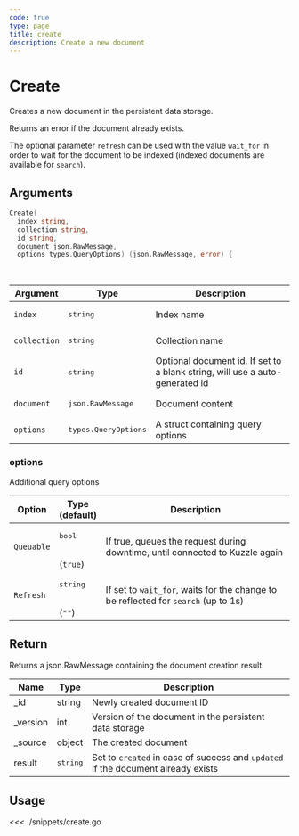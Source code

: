 ```yaml
---
code: true
type: page
title: create
description: Create a new document
---
```


# Create

Creates a new document in the persistent data storage.

Returns an error if the document already exists.

The optional parameter `refresh` can be used with the value `wait_for` in order to wait for the document to be indexed (indexed documents are available for `search`).

## Arguments

```go
Create(
  index string,
  collection string,
  id string,
  document json.RawMessage,
  options types.QueryOptions) (json.RawMessage, error) {
```

<br/>

| Argument     | Type                          | Description                                                                  |
| ------------ | ----------------------------- | ---------------------------------------------------------------------------- |
| `index`      | <pre>string</pre>             | Index name                                                                   |
| `collection` | <pre>string</pre>             | Collection name                                                              |
| `id`         | <pre>string</pre>             | Optional document id. If set to a blank string, will use a auto-generated id |
| `document`   | <pre>json.RawMessage</pre>    | Document content                                                             |
| `options`    | <pre>types.QueryOptions</pre> | A struct containing query options                                            |

### options

Additional query options

| Option     | Type<br/>(default)           | Description                                                                        |
| ---------- | ---------------------------- | ---------------------------------------------------------------------------------- |
| `Queuable` | <pre>bool</pre><br/>(`true`) | If true, queues the request during downtime, until connected to Kuzzle again       |
| `Refresh`  | <pre>string</pre><br/>(`""`) | If set to `wait_for`, waits for the change to be reflected for `search` (up to 1s) | `` |

## Return

Returns a json.RawMessage containing the document creation result.

| Name      | Type              | Description                                                                      |
| --------- | ----------------- | -------------------------------------------------------------------------------- |
| \_id      | string            | Newly created document ID                                                        |
| \_version | int               | Version of the document in the persistent data storage                           |
| \_source  | object            | The created document                                                             |
| result    | <pre>string</pre> | Set to `created` in case of success and `updated` if the document already exists |

## Usage

<<< ./snippets/create.go
